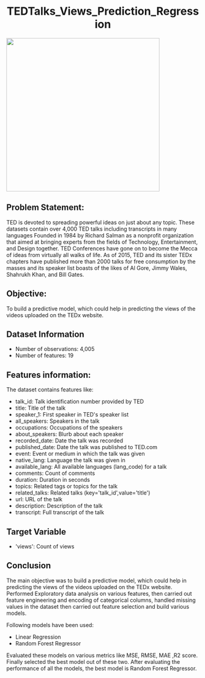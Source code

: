<h1 align='center'>TEDTalks_Views_Prediction_Regression</h1>
<img align='center' height=400 src='https://media.giphy.com/media/eHR8ZtcloaFheQpKKk/giphy.gif'>
<h2> Problem Statement:</h2>

TED is devoted to spreading powerful ideas on just about any topic. These datasets contain over 4,000 TED talks including transcripts in many languages
Founded in 1984 by Richard Salman as a nonprofit organization that aimed at bringing experts from the fields of Technology, Entertainment, and Design together.
TED Conferences have gone on to become the Mecca of ideas from virtually all walks of life. As of 2015, TED and its sister TEDx chapters have published more than 2000 talks for free consumption by the masses and its speaker list boasts of the likes of Al Gore, Jimmy Wales, Shahrukh Khan, and Bill Gates.

## Objective: 
To build a predictive model, which could help in predicting the views of the videos uploaded on the TEDx website.


## Dataset Information

* Number of observations: 4,005
* Number of features: 19

## Features information:
The dataset contains features like:


* talk_id: Talk identification number provided by TED
* title: Title of the talk
* speaker_1: First speaker in TED's speaker list
* all_speakers: Speakers in the talk
* occupations: Occupations of the speakers
* about_speakers: Blurb about each speaker
* recorded_date: Date the talk was recorded
* published_date: Date the talk was published to TED.com
* event: Event or medium in which the talk was given
* native_lang: Language the talk was given in
* available_lang: All available languages (lang_code) for a talk
* comments: Count of comments
* duration: Duration in seconds
* topics: Related tags or topics for the talk
* related_talks: Related talks (key='talk_id',value='title')
* url: URL of the talk
* description: Description of the talk
* transcript: Full transcript of the talk

## Target Variable
* 'views': Count of views
<h2>Conclusion</h2>
The main objective was to build a predictive model, which could help in
predicting the views of the videos uploaded on the TEDx website.
Performed Exploratory data analysis on various features, then carried out feature
engineering and encoding of categorical columns, handled missing values in the
dataset then carried out feature selection and build various models.


Following models have been used:

* Linear Regression
* Random Forest Regressor

Evaluated these models on various metrics like MSE, RMSE, MAE ,R2 score.
Finally selected the best model out of these two.
After evaluating the performance of all the models, the best model is Random
Forest Regressor.
